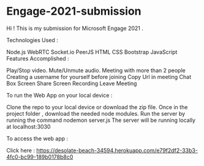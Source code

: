 # Engage-2021-submission

Hi ! This is my submission for Microsoft Engage 2021 .

Technologies Used :

Node.js 
WebRTC
Socket.io
PeerJS
HTML
CSS
Bootstrap
JavaScript
Features Accomplished :

Play/Stop video.
Mute/Unmute audio.
Meeting with more than 2 people
Creating a username for yourself before joining
Copy Url in meeting
Chat Box
Screen Share
Screen Recording
Leave Meeting

To run the Web App on your local device :

Clone the repo to your local device or download the zip file.
Once in the project folder , download the needed node modules.
Run the server by running the command nodemon server.js
The server will be running locally at localhost:3030




To access the web app :

Click here : https://desolate-beach-34594.herokuapp.com/e79f2df2-33b3-4fc0-bc99-189b0178b8c0
